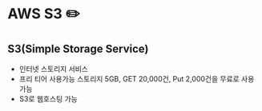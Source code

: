 # AWS S3 :pencil2:

## S3(Simple Storage Service)
- 인터넷 스토리지 서비스
- 프리 티어 사용가능 스토리지 5GB, GET 20,000건, Put 2,000건을 무료로 사용가능
- S3로 웹호스팅 가능
